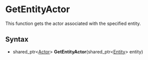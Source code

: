 # GetEntityActor

This function gets the actor associated with the specified entity.

## Syntax

- shared_ptr<[Actor](Actor.md)\> **GetEntityActor**(shared_ptr<[Entity](Entity.md)\> entity)
